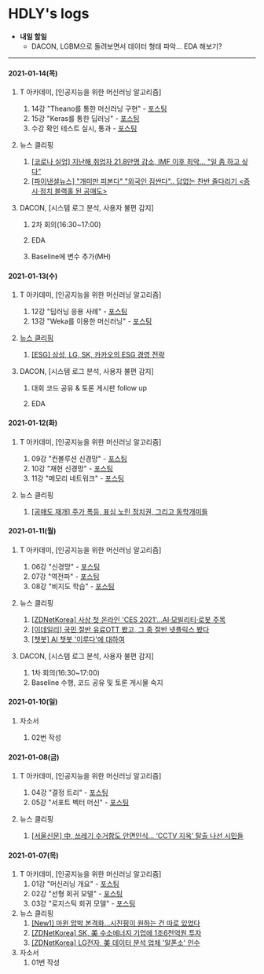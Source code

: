 # HDLY's logs



* <b>내일 할일</b>
  * DACON, LGBM으로 돌려보면서 데이터 형태 파악... EDA 해보기?



<hr>


#### 2021-01-14(목)

1. T 아카데미, [인공지능을 위한 머신러닝 알고리즘]

   1. 14강 "Theano를 통한 머신러닝 구현" - <a href="https://blog.naver.com/handuelly/222206949682">포스팅</a>
   2. 15강 "Keras를 통한 딥러닝" - <a href="https://blog.naver.com/handuelly/222206962132">포스팅</a>
   3. 수강 확인 테스트 실시, 통과 - <a href="https://blog.naver.com/handuelly/222206996678">포스팅</a>

2. 뉴스 클리핑

   1. <a href="https://blog.naver.com/handuelly/222207714891">[코로나 실업] 지난해 취업자 21.8만명 감소, IMF 이후 최악… "일 좀 하고 싶다"</a>
   2. <a href="https://blog.naver.com/handuelly/222207737378">[파이낸셜뉴스] "개미만 피본다" "외국인 짐싼다".. 답없는 찬반 줄다리기 <증시·정치 블랙홀 된 공매도></a>

3. DACON, [시스템 로그 분석, 사용자 불편 감지]

   1. 2차 회의(16:30~17:00)

   2. EDA

   3. Baseline에 변수 추가(MH)

      

#### 2021-01-13(수)

1. T 아카데미, [인공지능을 위한 머신러닝 알고리즘]

   1. 12강 "딥러닝 응용 사례" - <a href="https://blog.naver.com/handuelly/222205746565">포스팅</a>
   2. 13강 "Weka를 이용한 머신러닝" - <a href="https://blog.naver.com/handuelly/222205756708">포스팅

2. 뉴스 클리핑

   1. <a href="https://blog.naver.com/handuelly/222206028466">[ESG] 삼성, LG, SK, 카카오의 ESG 경영 전략</a>

3. DACON, [시스템 로그 분석, 사용자 불편 감지]

   1. 대회 코드 공유 & 토론 게시판 follow up

   2. EDA

      

#### 2021-01-12(화)

1. T 아카데미, [인공지능을 위한 머신러닝 알고리즘]

   1. 09강 "컨볼루션 신경망" - <a href="https://blog.naver.com/handuelly/222204960303">포스팅</a>
   2. 10강 "재현 신경망" - <a href="https://blog.naver.com/handuelly/222205159823">포스팅</a>
   3. 11강 "메모리 네트워크" - <a href="https://blog.naver.com/handuelly/222205321972">포스팅</a>
2. 뉴스 클리핑

   1. <a href="https://blog.naver.com/handuelly/222205362958">[공매도 재개] 주가 폭등, 표심 노린 정치권, 그리고 동학개미들</a>




#### 2021-01-11(월)

1. T 아카데미, [인공지능을 위한 머신러닝 알고리즘]

   1. 06강 "신경망" - <a href="https://blog.naver.com/handuelly/222203522246">포스팅</a>
   2. 07강 "역전파" - <a href="https://blog.naver.com/handuelly/222203560916">포스팅</a>
   3. 08강 "비지도 학습" - <a href="https://blog.naver.com/handuelly/222203651409">포스팅</a>
2. 뉴스 클리핑

   1. <a href="https://blog.naver.com/handuelly/222203668808">[ZDNetKorea] 사상 첫 온라인 'CES 2021'…AI·모빌리티·로봇 주목</a>
   2. <a href="https://blog.naver.com/handuelly/222203683357">[이데일리] 국민 절반 유료OTT 봤고, 그 중 절반 넷플릭스 봤다</a>
   3. <a href="https://blog.naver.com/handuelly/222204041885">[챗봇] AI 챗봇 '이루다'에 대하여</a>
3. DACON, [시스템 로그 분석, 사용자 불편 감지]
   1. 1차 회의(16:30~17:00)
   2. Baseline 수행, 코드 공유 및 토론 게시물 숙지



#### 2021-01-10(일)

1. 자소서

   1. 02번 작성

      

#### 2021-01-08(금)

1. T 아카데미, [인공지능을 위한 머신러닝 알고리즘]

   1. 04강 "결정 트리" - <a href="https://blog.naver.com/handuelly/222200441160">포스팅</a>
   2. 05강 "서포트 벡터 머신" - <a href="https://blog.naver.com/handuelly/222200501175">포스팅</a>

2. 뉴스 클리핑

   1. <a href="https://blog.naver.com/handuelly/222200557401">[서울신문] 中, 쓰레기 수거함도 안면인식… ‘CCTV 지옥’ 탈출 나선 시민들</a>

   

#### 2021-01-07(목)

1. T 아카데미, [인공지능을 위한 머신러닝 알고리즘]
   1. 01강 "머신러닝 개요" - <a href="https://blog.naver.com/handuelly/222199342602">포스팅</a>
   2. 02강 "선형 회귀 모델" - <a href="https://blog.naver.com/handuelly/222199383159">포스팅</a>
   3. 03강 "로지스틱 회귀 모델" - <a href="https://blog.naver.com/handuelly/222199410046">포스팅</a>
2. 뉴스 클리핑
   1. <a href="https://blog.naver.com/handuelly/222199618503">[New1] 마윈 압박 본격화…시진핑이 원하는 건 따로 있었다</a>
   2. <a href="https://blog.naver.com/handuelly/222199634531">[ZDNetKorea] SK, 美 수소에너지 기업에 1조6천억원 투자</a>
   3. <a href="https://blog.naver.com/handuelly/222199649877">[ZDNetKorea] LG전자, 美 데이터 분석 업체 '알폰소' 인수</a>
3. 자소서
   1. 01번 작성

